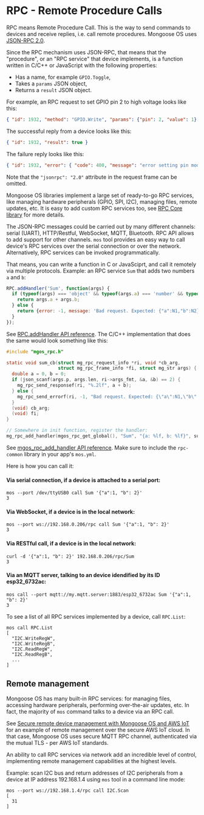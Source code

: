 # RPC - Remote Procedure Calls

RPC means Remote Procedure Call. This is the way to send commands to devices
and receive replies, i.e. call remote procedures.
Mongoose OS uses
[JSON-RPC 2.0](https://en.wikipedia.org/wiki/JSON-RPC).

Since the RPC mechanism uses JSON-RPC, that means that the "procedure",
or an "RPC service" that device implements, is a function written in C/C++
or JavaScript with the following properties:

- Has a name, for example `GPIO.Toggle`,
- Takes a `params` JSON object,
- Returns a `result` JSON object.

For example, an RPC request to set GPIO pin 2 to high voltage looks like this:

```json
{ "id": 1932, "method": "GPIO.Write", "params": {"pin": 2, "value": 1} }
```

The successful reply from a device looks like this:

```json
{ "id": 1932, "result": true }
```

The failure reply looks like this:

```json
{ "id": 1932, "error": { "code": 400, "message": "error setting pin mode"} }
```

Note that the `"jsonrpc": "2.0"` attribute in the request frame can be omitted.

Mongoose OS libraries implement a large set of ready-to-go RPC services,
like managing hardware peripherals (GPIO, SPI, I2C), managing files,
remote updates, etc. It is easy to add custom RPC services too,
see [RPC Core library](../api/rpc/rpc-common.md) for more details.

The JSON-RPC messages could be carried out by many different channels:
serial (UART), HTTP/Restful, WebSocket, MQTT, Bluetooth. RPC API allows
to add support for other channels. `mos` tool provides an easy way to call
device's RPC services over the serial connection or over the network.
Alternatively, RPC services can be invoked programmatically.

That means, you can write a function in C or JavaSciprt,
and call it remotely via multiple protocols. Example: 
an RPC service `Sum` that adds two numbers `a` and `b`:

```javascript
RPC.addHandler('Sum', function(args) {
  if (typeof(args) === 'object' && typeof(args.a) === 'number' && typeof(args.b) === 'number') {
    return args.a + args.b;
  } else {
    return {error: -1, message: 'Bad request. Expected: {"a":N1,"b":N2}'};
  }
});
```

See [RPC.addHandler API reference](../api/rpc/rpc-common.md#rpc-addhandler).
The C/C++ implementation that does the same would look something like this:

```c
#include "mgos_rpc.h"

static void sum_cb(struct mg_rpc_request_info *ri, void *cb_arg,
                   struct mg_rpc_frame_info *fi, struct mg_str args) {
  double a = 0, b = 0;
  if (json_scanf(args.p, args.len, ri->args_fmt, &a, &b) == 2) {
    mg_rpc_send_responsef(ri, "%.2lf", a + b);
  } else {
    mg_rpc_send_errorf(ri, -1, "Bad request. Expected: {\"a\":N1,\"b\":N2}");
  }
  (void) cb_arg;
  (void) fi;
}

// Somewhere in init function, register the handler:
mg_rpc_add_handler(mgos_rpc_get_global(), "Sum", "{a: %lf, b: %lf}", sum_cb, NULL);
```

See [mgos_rpc_add_handler API reference](../api/rpc/rpc-common.md#mgos_rpc_add_handler). Make sure to
include the `rpc-common` library in your app's `mos.yml`.

Here is how you can call it:

#### Via serial connection, if a device is attached to a serial port:
<pre class="command-line language-bash" data-user="chris" data-host="localhost" data-output="2"><code>mos --port /dev/ttyUSB0 call Sum '{"a":1, "b": 2}'
3</code></pre>

#### Via WebSocket, if a device is in the local network:
<pre class="command-line language-bash" data-user="chris" data-host="localhost" data-output="2"><code>mos --port ws://192.168.0.206/rpc call Sum '{"a":1, "b": 2}'
3</code></pre>

#### Via RESTful call, if a device is in the local network:
<pre class="command-line language-bash" data-user="chris" data-host="localhost" data-output="2"><code>curl -d '{"a":1, "b": 2}' 192.168.0.206/rpc/Sum
3</code></pre>

#### Via an MQTT server, talking to an device idendified by its ID esp32_6732ac:
<pre class="command-line language-bash" data-user="chris" data-host="localhost" data-output="2"><code>mos call --port mqtt://my.mqtt.server:1883/esp32_6732ac Sum '{"a":1, "b": 2}'
3</code></pre>

To see a list of all RPC services implemented by a device, call `RPC.List`:

<pre class="command-line language-bash" data-user="chris" data-host="localhost" data-output="2-100"><code>mos call RPC.List
[
  "I2C.WriteRegW",
  "I2C.WriteRegB",
  "I2C.ReadRegW",
  "I2C.ReadRegB",
  ...
]</code></pre>


## Remote management

Mongoose OS has many built-in RPC services: for managing files, accessing
hardware peripherals, performing over-the-air updates, etc. In fact,
the majority of `mos` command talks to a device via an RPC call.

See [Secure remote device management with Mongoose OS and AWS IoT](https://mongoose-os.com/blog/secure-remote-device-management-with-mongoose-os-and-aws-iot-for-esp32-esp8266-ti-cc3200-stm32/)
for an example of remote management over the secure AWS IoT cloud. In that
case, Mongoose OS uses secure MQTT RPC channel, authenticated via the
mutual TLS - per AWS IoT standards.

An ability to call RPC services via network add an incredible level of
control, implementing remote management capabilities at the highest levels.

Example: scan I2C bus and return addresses of I2C peripherals from a device
at IP address 192.168.1.4 using `mos` tool in a command line mode:

<pre class="command-line language-bash" data-user="chris" data-host="localhost" data-output="2-100"><code>mos --port ws://192.168.1.4/rpc call I2C.Scan
[
  31
]</code></pre>


